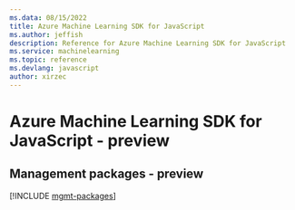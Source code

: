 ```yaml
---
ms.data: 08/15/2022
title: Azure Machine Learning SDK for JavaScript
ms.author: jeffish
description: Reference for Azure Machine Learning SDK for JavaScript
ms.service: machinelearning
ms.topic: reference
ms.devlang: javascript
author: xirzec
---
```

# Azure Machine Learning SDK for JavaScript - preview

## Management packages - preview
[!INCLUDE [mgmt-packages](machine-learning-mgmt-index.md)]